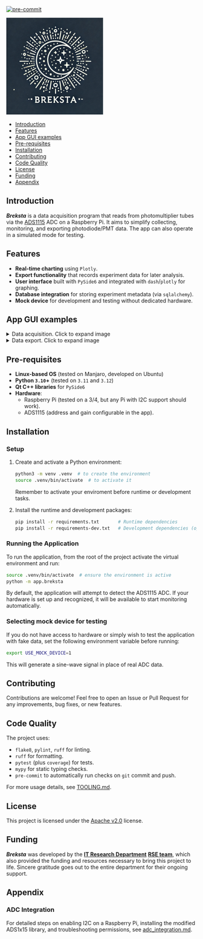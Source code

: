 [![pre-commit](https://img.shields.io/badge/pre--commit-enabled-brightgreen?logo=pre-commit)](https://github.com/pre-commit/pre-commit)

<img src="./assets/breksta.png" style="align:center; width:256px" />

- [Introduction](#introduction)
- [Features](#features)
- [App GUI examples](#app-gui-examples)
- [Pre-requisites](#pre-requisites)
- [Installation](#installation)
- [Contributing](#contributing)
- [Code Quality](#code-quality)
- [License](#license)
- [Funding](#funding)
- [Appendix](#appendix)

## Introduction

***Breksta*** is a data acquisition program that reads from photomultiplier tubes via the [ADS1115](https://www.adafruit.com/product/1085) ADC on a Raspberry Pi. It aims to simplify collecting, monitoring, and exporting photodiode/PMT data. The app can also operate in a simulated mode for testing.

## Features
- **Real-time charting** using `Plotly`.
- **Export functionality** that records experiment data for later analysis.
- **User interface** built with `PySide6` and integrated with `dash`/`plotly` for graphing.
- **Database integration** for storing experiment metadata (via `sqlalchemy`).
- **Mock device** for development and testing without dedicated hardware.

## App GUI examples

<details>
<summary>Data acquisition. Click to expand image</summary>

![Your Image Alt Text](./assets/breksta_running.png)
</details>
<details>
<summary>Data export. Click to expand image</summary>

![Your Image Alt Text](./assets/breksta_export.png)
</details>

## Pre-requisites

- **Linux-based OS** (tested on Manjaro, developed on Ubuntu)
- **Python `3.10`+** (tested on `3.11` and `3.12`)
- **Qt C++ libraries** for `PySide6`
- **Hardware**:
  - Raspberry Pi (tested on a 3/4, but any Pi with I2C support should work).
  - ADS1115 (address and gain configurable in the app).

## Installation

### Setup

1. Create and activate a Python environment:

    ```sh
    python3 -m venv .venv  # to create the environment
    source .venv/bin/activate  # to activate it
    ```

    Remember to activate your enviroment before runtime or development tasks.

2. Install the runtime and development packages:

    ```sh
    pip install -r requirements.txt       # Runtime dependencies
    pip install -r requirements-dev.txt   # Development dependencies (optional)
    ```

### Running the Application

To run the application, from the root of the project activate the virtual environment and run:

```bash
source .venv/bin/activate  # ensure the environment is active
python -m app.breksta
```

By default, the application will attempt to detect the ADS1115 ADC. If your hardware is set up and recognized, it will be available to start monitoring automatically.

### Selecting mock device for testing

If you do not have access to hardware or simply wish to test the application with fake data, set the following environment variable before running:

```sh
export USE_MOCK_DEVICE=1
```

This will generate a sine-wave signal in place of real ADC data.

## Contributing

Contributions are welcome! Feel free to open an Issue or Pull Request for any improvements, bug fixes, or new features.

## Code Quality

The project uses:

- `flake8`, `pylint`, `ruff` for linting.
- `ruff` for formatting.
- `pytest` (plus `coverage`) for tests.
- `mypy` for static typing checks.
- `pre-commit` to automatically run checks on `git` commit and push.

For more usage details, see [TOOLING.md](./docs/TOOLING.md).

## License

This project is licensed under the [Apache v2.0](./LICENSE) license.

## Funding

***Breksta*** was developed by the [**IT Research Department**](https://www.qmul.ac.uk/its/its-research/) [**RSE team**](https://blog.hpc.qmul.ac.uk/what-is-the-itsr-rse-team/), which also provided the funding and resources necessary to bring this project to life. Sincere gratitude goes out to the entire department for their ongoing support.

## Appendix

### ADC Integration

For detailed steps on enabling I2C on a Raspberry Pi, installing the modified ADS1x15 library, and troubleshooting permissions, see [adc_integration.md](./docs/adc_integration.md).
